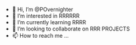 - 👋 Hi, I’m @POvernighter
- 👀 I’m interested in RRRRRR
- 🌱 I’m currently learning RRRR
- 💞️ I’m looking to collaborate on RRR PROJECTS
- 📫 How to reach me ...

<!---
POvernighter/POvernighter is a ✨ special ✨ repository because its `README.md` (this file) appears on your GitHub profile.
You can click the Preview link to take a look at your changes.
--->
